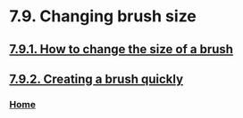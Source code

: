 # 7.9. Changing brush size

## [7.9.1. How to change the size of a brush](./07-09-01-how-to-change-the-size-of-a-brush.md)
## [7.9.2. Creating a brush quickly](./07-09-02-creating-a-brush-quickly.md)

### [Home](./00-home.md)
